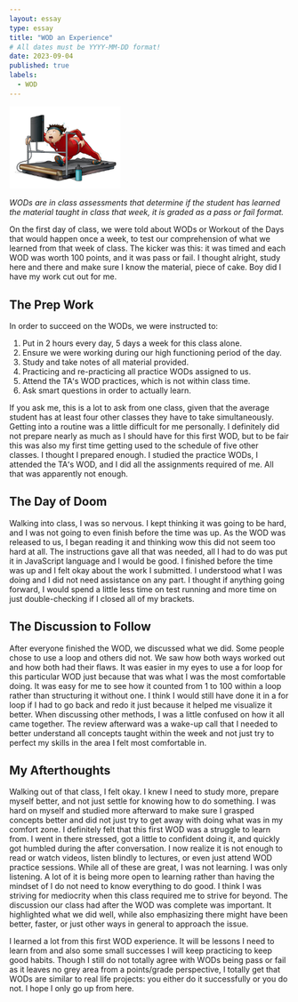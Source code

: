 ```yaml
---
layout: essay
type: essay
title: "WOD an Experience"
# All dates must be YYYY-MM-DD format!
date: 2023-09-04
published: true
labels:
  - WOD
---
```



  <img width="200px" class="rounded float-start pe-4" src="../img/wodexp.jpg">



*WODs are in class assessments that determine if the student has learned the material taught in class that week, it is graded as a pass or fail format.*

On the first day of class, we were told about WODs or Workout of the Days that would happen once a week, to test our comprehension of what we learned from that week of class. The kicker was this: it was timed and each WOD was worth 100 points, and it was pass or fail. I thought alright, study here and there and make sure I know the material, piece of cake. Boy did I have my work cut out for me. 

## The Prep Work

In order to succeed on the WODs, we were instructed to:
1. Put in 2 hours every day, 5 days a week for this class alone.
2. Ensure we were working during our high functioning period of the day.
3. Study and take notes of all material provided.
4. Practicing and re-practicing all practice WODs assigned to us.
5. Attend the TAʻs WOD practices, which is not within class time.
6. Ask smart questions in order to actually learn.

If you ask me, this is a lot to ask from one class, given that the average student has at least four other classes they have to take simultaneously. Getting into a routine was a little difficult for me personally. I definitely did not prepare nearly as much as I should have for this first WOD, but to be fair this was also my first time getting used to the schedule of five other classes. I thought I prepared enough. I studied the practice WODs, I attended the TAʻs WOD, and I did all the assignments required of me. All that was apparently not enough.

## The Day of Doom

Walking into class, I was so nervous. I kept thinking it was going to be hard, and I was not going to even finish before the time was up. As the WOD was released to us, I began reading it and thinking wow this did not seem too hard at all. The instructions gave all that was needed, all I had to do was put it in JavaScript language and I would be good. I finished before the time was up and I felt okay about the work I submitted. I understood what I was doing and I did not need assistance on any part. I thought if anything going forward, I would spend a little less time on test running and more time on just double-checking if I closed all of my brackets.

## The Discussion to Follow

After everyone finished the WOD, we discussed what we did. Some people chose to use a loop and others did not. We saw how both ways worked out and how both had their flaws. It was easier in my eyes to use a for loop for this particular WOD just because that was what I was the most comfortable doing. It was easy for me to see how it counted from 1 to 100 within a loop rather than structuring it without one. I think I would still have done it in a for loop if I had to go back and redo it just because it helped me visualize it better. When discussing other methods, I was a little confused on how it all came together. The review afterward was a wake-up call that I needed to better understand all concepts taught within the week and not just try to perfect my skills in the area I felt most comfortable in. 

## My Afterthoughts

Walking out of that class, I felt okay. I knew I need to study more, prepare myself better, and not just settle for knowing how to do something. I was hard on myself and studied more afterward to make sure I grasped concepts better and did not just try to get away with doing what was in my comfort zone. I definitely felt that this first WOD was a struggle to learn from. I went in there stressed, got a little to confident doing it, and quickly got humbled during the after conversation. I now realize it is not enough to read or watch videos, listen blindly to lectures, or even just attend WOD practice sessions. While all of these are great, I was not learning. I was only listening. A lot of it is being more open to learning rather than having the mindset of I do not need to know everything to do good. I think I was striving for mediocrity when this class required me to strive for beyond. The discussion our class had after the WOD was complete was important. It highlighted what we did well, while also emphasizing there might have been better, faster, or just other ways in general to approach the issue.

I learned a lot from this first WOD experience. It will be lessons I need to learn from and also some small successes I will keep practicing to keep good habits. Though I still do not totally agree with WODs being pass or fail as it leaves no grey area from a points/grade perspective, I totally get that WODs are similar to real life projects: you either do it successfully or you do not. I hope I only go up from here.
